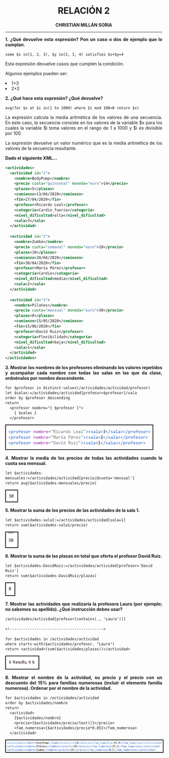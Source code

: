 <style>
  h1, h4{
    text-align: center;
    font-weight: bold;
    border: none;
    margin-bottom: 0px;
  }

  p{
    text-align: justify;
  }

  img{
    border: 2px solid black;
  }

  #ex{
    border: none;
  }
</style>

<h1>RELACIÓN 2</h1>

<h4>CHRISTIAN MILLÁN SORIA</h4>

<hr>

<p><b>1. ¿Qué devuelve esta expresión? Pon un caso o dos de ejemplo que lo cumplan.</b></p>

```xquery
some $x in(1, 2, 3), $y in(2, 3, 4) satisfies $x+$y=4
```

<p>Esta expresión devuelve casos que cumplen la condición.</p>

<p>Algunos ejemplos pueden ser:</p>

<li>1+3</li>

<li>2+2</li>

<p><b>2. ¿Qué hace esta expresión? ¿Qué devuelve?</b></p>

```xquery
avg(for $x at $i in(1 to 1000) where $i mod 100=0 return $x)
```

<p>La expresión calcula la media aritmética de los valores de una secuencia. En este caso, la secuencia consiste en los valores de la variable $x para los cuales la variable $i toma valores en el rango de 1 a 1000 y $i es divisible por 100.</p>

<p>La expresión devuelve un valor numérico que es la media aritmética de los valores de la secuencia resultante.</p>

<p><b>Dado el siguiente XML...</b></p>

```xml
<actividades>
  <actividad id="1">
    <nombre>BodyPump</nombre>
    <precio cuota="quincenal" moneda="euro">14</precio>
    <plazas>5</plazas>
    <comienzo>13/04/2020</comienzo>
    <fin>27/04/2020</fin>
    <profesor>Ricardo Leal</profesor>
    <categoría>Cardio_fuerza</categoría>
    <nivel_dificultad>alta</nivel_dificultad>
    <sala>3</sala>
  </actividad>

  <actividad id="2">
    <nombre>Zumba</nombre>
    <precio cuota="semanal" moneda="euro">10</precio>
    <plazas>10</plazas>
    <comienzo>20/04/2020</comienzo>
    <fin>30/04/2020</fin>
    <profesor>María Pérez</profesor>
    <categoría>Cardio</categoría>
    <nivel_dificultad>media</nivel_dificultad>
    <sala>2</sala>
  </actividad>

  <actividad id="3">
    <nombre>Pilates</nombre>
    <precio cuota="mensual" moneda="euro">30</precio>
    <plazas>8</plazas>
    <comienzo>15/05/2020</comienzo>
    <fin>15/06/2020</fin>
    <profesor>David Ruiz</profesor>
    <categoría>Flexibilidad</categoría>
    <nivel_dificultad>baja</nivel_dificultad>
    <sala>1</sala>
  </actividad>
</actividades>
```

<p><b>3. Mostrar los nombres de los profesores eliminando los valores repetidos y acompañar cada nombre con todas las salas en las que da clase, ordnénalos por nombre descendente.</b></p>

```xquery
for $profesor in distinct-values(/actividades/actividad/profesor)
let $salas:=/actividades/actividad[profesor=$profesor]/sala
order by $profesor descending
return 
  <profesor nombre="{ $profesor }">
    { $salas }
  </profesor>
```

<img src="img/1.png">

<p><b>4. Mostrar la media de los precios de todas las actividades cuando la cuota sea mensual.</b></p>

```xquery
let $actividades-mensuales:=/actividades/actividad[precio/@cuota='mensual']
return avg($actividades-mensuales/precio)
```

<img src="img/2.png">

<p><b>5. Mostrar la suma de los precios de las actividades de la sala 1.</b></p>

```xquery
let $actividades-sala1:=/actividades/actividad[sala=1]
return sum($actividades-sala1/precio)
```

<img src="img/3.png">

<p><b>6. Mostrar la suma de las plazas en total que oferta el profesor David Ruiz.</b></p>

```xquery
let $actividades-DavidRuiz:=/actividades/actividad[profesor='David Ruiz']
return sum($actividades-DavidRuiz/plazas)
```

<img src="img/4.png">

<p><b>7. Mostrar las actividades que realizaría la profesora Laura (por ejemplo; no sabemos su apellido). ¿Qué instrucción debes usar?</b></p>

```xquery
/actividades/actividad[profesor[contains(., 'Laura')]]

<!------------------------------------------>

for $actividades in /actividades/actividad
where starts-with($actividades/profesor, "Laura")
return <actividad>(sum($actividades/plazas))</actividad>
```

<img src="img/5.png">

<p><b>8. Mostrar el nombre de la actividad, su precio y el precio con un descuento del 15% para familias numerosas (incluir el elemento familia numerosa). Ordenar por el nombre de la actividad.</b></p>

```xquery
for $actividades in /actividades/actividad
order by $actividades/nombre
return
  <actividad>
    {$actividades/nombre}
    <precio>{$actividades/precio/text()}</precio>
    <fam_numerosa>{$actividades/precio*0.85}</fam_numerosa>
  </actividad>
```

<img src="img/6.png">